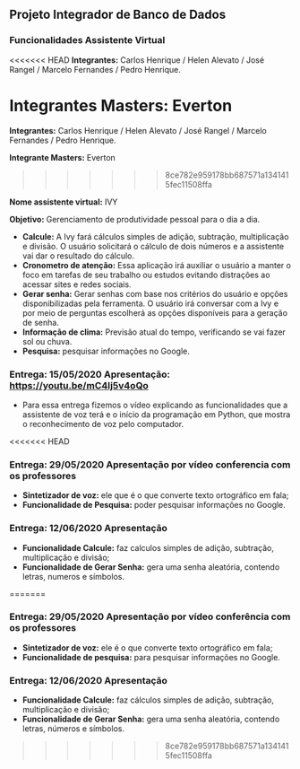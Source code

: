 ## Projeto Integrador de Banco de Dados

### Funcionalidades Assistente Virtual

<<<<<<< HEAD
**Integrantes:** Carlos Henrique / Helen Alevato / José Rangel / Marcelo Fernandes / Pedro Henrique.

**Integrantes Masters:** Everton
=======

**Integrantes:** Carlos Henrique / Helen Alevato / José Rangel / Marcelo Fernandes / Pedro Henrique.

**Integrante Masters:** Everton
>>>>>>> 8ce782e959178bb687571a1341415fec11508ffa

**Nome assistente virtual:** IVY

**Objetivo:** Gerenciamento de produtividade pessoal para o dia a dia.

* **Calcule:** A Ivy fará cálculos simples de adição, subtração, multiplicação e divisão. O usuário solicitará o cálculo de dois números e a assistente vai dar o resultado do cálculo.
* **Cronometro de atenção:** Essa aplicação irá auxiliar o usuário a manter o foco em tarefas de seu trabalho ou estudos evitando distrações ao acessar sites e redes sociais.
* **Gerar senha:** Gerar senhas com base nos critérios do usuário e opções disponibilizadas pela ferramenta. O usuário irá conversar com a Ivy e por meio de perguntas escolherá as opções disponíveis para a geração de senha.
* **Informação de clima:** Previsão atual do tempo, verificando se vai fazer sol ou chuva.
* **Pesquisa:** pesquisar informações no Google.

### Entrega: 15/05/2020 **Apresentação:** https://youtu.be/mC4Ij5v4oQo
* Para essa entrega fizemos o vídeo explicando as funcionalidades que a assistente de voz terá e o início da programação em Python, que mostra o reconhecimento de voz pelo computador.

<<<<<<< HEAD
### Entrega: 29/05/2020 **Apresentação por vídeo conferencia com os professores**
* **Sintetizador de voz:** ele que é o que converte texto ortográfico em fala;
* **Funcionalidade de Pesquisa:** poder pesquisar informações no Google.

### Entrega: 12/06/2020 **Apresentação**
* **Funcionalidade Calcule:** faz calculos simples de adição, subtração, multiplicação e divisão;
* **Funcionalidade de Gerar Senha:** gera uma senha aleatória, contendo letras, numeros e símbolos.

=======
### Entrega: 29/05/2020 **Apresentação por vídeo conferência com os professores**
* **Sintetizador de voz:** ele é o que converte texto ortográfico em fala;
* **Funcionalidade de pesquisa:** para pesquisar informações no Google.

### Entrega: 12/06/2020 **Apresentação**
* **Funcionalidade Calcule:** faz cálculos simples de adição, subtração, multiplicação e divisão;
* **Funcionalidade de Gerar Senha:** gera uma senha aleatória, contendo letras, números e símbolos.
>>>>>>> 8ce782e959178bb687571a1341415fec11508ffa

